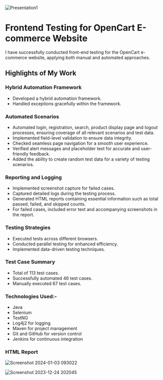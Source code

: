 ![Presentation1](https://github.com/abhishekgoyal-a11y/Open-Cart-App-Testing/assets/58354473/12bdb287-e883-4bbc-bf1f-5cf86a49a12b)

# Frontend Testing for OpenCart E-commerce Website

I have successfully conducted front-end testing for the OpenCart e-commerce website, applying both manual and automated approaches.

## Highlights of My Work

### Hybrid Automation Framework

- Developed a hybrid automation framework.
- Handled exceptions gracefully within the framework.

### Automated Scenarios

- Automated login, registration, search, product display page and logout processes, ensuring coverage of all relevant scenarios and test data.
- Implemented field-level validation to ensure data integrity.
- Checked seamless page navigation for a smooth user experience.
- Verified alert messages and placeholder text for accurate and user-friendly feedback.
- Added the ability to create random test data for a variety of testing scenarios.

### Reporting and Logging

- Implemented screenshot capture for failed cases.
- Captured detailed logs during the testing process.
- Generated HTML reports containing essential information such as total passed, failed, and skipped counts.
- For failed cases, included error text and accompanying screenshots in the report.

### Testing Strategies

- Executed tests across different browsers.
- Conducted parallel testing for enhanced efficiency.
- Implemented data-driven testing techniques.

### Test Case Summary

- Total of 113 test cases.
- Successfully automated 46 test cases.
- Manually executed 67 test cases.

### Technologies Used:-

- Java
- Selenium
- TestNG
- Log4j2 for logging
- Maven for project management
- Git and GitHub for version control
- Jenkins for continuous integration

### HTML Report

![Screenshot 2024-01-03 093022](https://github.com/abhishekgoyal-a11y/Open-Cart-App-Testing/assets/58354473/69f477fc-6ce4-4316-b081-ea99a9829aa4)

![Screenshot 2023-12-24 202045](https://github.com/abhishekgoyal-a11y/codewithabhishek/assets/58354473/ccb1d1ee-1518-4bc3-a2fe-878d241a2165)

